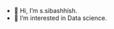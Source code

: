 - 👋 Hi, I’m s.sibashhish.
- 👀 I’m interested in Data science.

<!---
sibashish9040/sibashish9040 is a ✨ special ✨ repository because its `README.md` (this file) appears on your GitHub profile.
You can click the Preview link to take a look at your changes.
--->
